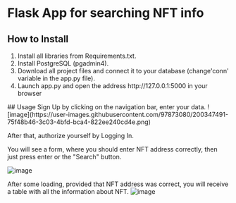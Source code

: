 
# Flask App for searching NFT info
## How to Install
<ol>
  <li> Install all libraries from Requirements.txt.</li>
  <li> Install PostgreSQL (pgadmin4).</li>
  <li> Download all project files and connect it to your database (change'conn' variable in the app.py file).</li>
  <li> Launch app.py and open the address http://127.0.0.1:5000 in your browser</li>
</ol>
## Usage
Sign Up by clicking on the navigation bar, enter your data.
![image](https://user-images.githubusercontent.com/97873080/200347491-75f48b46-3c03-4bfd-bca4-822ee240cd4e.png)

After that, authorize yourself by Logging In.

You will see a form, where you should enter NFT address correctly, then just press enter or the "Search" button.

![image](https://user-images.githubusercontent.com/97873080/200348147-1a633da8-64e0-4a4a-81ed-f4e63274233e.png)

After some loading, provided that NFT address was correct, you will receive a table with all the information about NFT.
![image](https://user-images.githubusercontent.com/97873080/200348336-f8e1b3c8-8940-453f-aec8-515b26ac7fd3.png)
